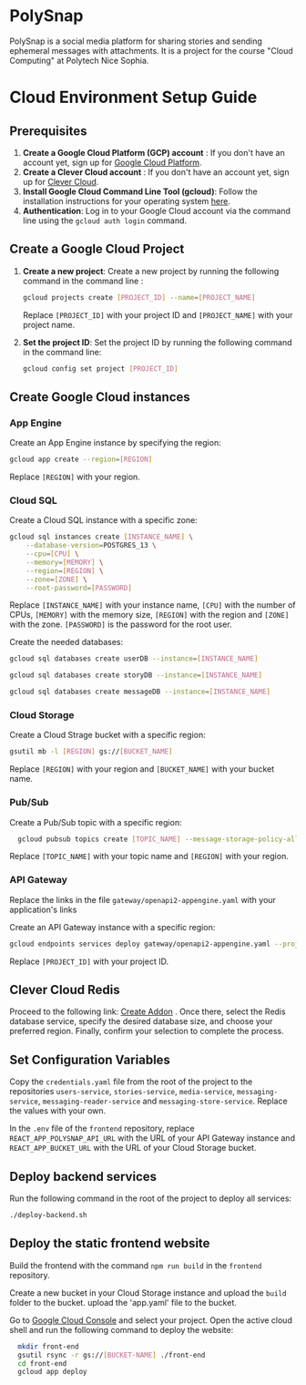 # PolySnap

PolySnap is a social media platform for sharing stories and sending ephemeral messages with attachments.
It is a project for the course "Cloud Computing" at Polytech Nice Sophia.

# Cloud Environment Setup Guide
## Prerequisites

1. **Create a Google Cloud Platform (GCP) account** :  If you don't have an account yet, sign up for [Google Cloud Platform](https://cloud.google.com/?hl=fr).
2. **Create a Clever Cloud account** : If you don't have an account yet, sign up for [Clever Cloud](https://www.clever-cloud.com).  
3. **Install Google Cloud Command Line Tool (gcloud)**: Follow the installation instructions for your operating system [here](https://cloud.google.com/sdk/docs/install?hl=fr).
4. **Authentication**: Log in to your Google Cloud account via the command line using the `gcloud auth login` command.

## Create a Google Cloud Project
1. **Create a new project**: Create a new project by running the following command in the command line :
   ```bash
   gcloud projects create [PROJECT_ID] --name=[PROJECT_NAME]
   ```
   
    Replace `[PROJECT_ID]` with your project ID and `[PROJECT_NAME]` with your project name.
   
2. **Set the project ID**: Set the project ID by running the following command in the command line:
   ```bash
   gcloud config set project [PROJECT_ID]
   ```
   

## Create Google Cloud instances

### App Engine
Create an App Engine instance by specifying the region:

```bash
gcloud app create --region=[REGION]
```
Replace `[REGION]` with your region.

### Cloud SQL

Create a Cloud SQL instance with a specific zone:

```bash
gcloud sql instances create [INSTANCE_NAME] \
    --database-version=POSTGRES_13 \
    --cpu=[CPU] \
    --memory=[MEMORY] \
    --region=[REGION] \
    --zone=[ZONE] \
    --root-password=[PASSWORD]
```
Replace `[INSTANCE_NAME]` with your instance name, `[CPU]` with the number of CPUs, `[MEMORY]` with the memory size, `[REGION]` with the region and `[ZONE]` with the zone. `[PASSWORD]` is the password for the root user.
 
Create the needed databases:

```bash
gcloud sql databases create userDB --instance=[INSTANCE_NAME]
```
```bash
gcloud sql databases create storyDB --instance=[INSTANCE_NAME]
```
```bash
gcloud sql databases create messageDB --instance=[INSTANCE_NAME]
```

### Cloud Storage

Create a Cloud Strage bucket with a specific region:

```bash
gsutil mb -l [REGION] gs://[BUCKET_NAME]
```

Replace `[REGION]` with your region and `[BUCKET_NAME]` with your bucket name.

### Pub/Sub

Create a Pub/Sub topic with a specific region:

```bash
  gcloud pubsub topics create [TOPIC_NAME] --message-storage-policy-allowed-regions=[REGION]
```

Replace `[TOPIC_NAME]` with your topic name and `[REGION]` with your region.

### API Gateway
Replace the links in the file `gateway/openapi2-appengine.yaml` with your application's links

Create an API Gateway instance with a specific region:

```bash
gcloud endpoints services deploy gateway/openapi2-appengine.yaml --project=[PROJECT_ID]
```

Replace `[PROJECT_ID]` with your project ID.

## Clever Cloud Redis

Proceed to the following link: [Create Addon](https://console.clever-cloud.com/users/me/addons/new) . Once there, select the Redis database service, specify the desired database size, and choose your preferred region. Finally, confirm your selection to complete the process.

## Set Configuration Variables

Copy the `credentials.yaml` file from the root of the project to the repositories `users-service`, `stories-service`, `media-service`, `messaging-service`, `messaging-reader-service` and `messaging-store-service`.
Replace the values with your own.

In the `.env` file of the `frontend` repository, replace `REACT_APP_POLYSNAP_API_URL` with the URL of your API Gateway instance and `REACT_APP_BUCKET_URL` with the URL of your Cloud Storage bucket.

## Deploy backend services

Run the following command in the root of the project to deploy all services:

```bash
./deploy-backend.sh
```

## Deploy the static frontend website

Build the frontend with the command `npm run build` in the `frontend` repository.

Create a new bucket in your Cloud Storage instance and upload the `build` folder to the bucket.
upload the 'app.yaml' file to the bucket.

Go to [Google Cloud Console](https://console.cloud.google.com) and select your project. 
Open the active cloud shell and run the following command to deploy the website:

```bash
  mkdir front-end
  gsutil rsync -r gs://[BUCKET-NAME] ./front-end
  cd front-end
  gcloud app deploy
```
